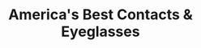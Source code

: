 ---
title: "America's Best Contacts & Eyeglasses"
url: /greensboro/americas-best-contacts-and-eyeglasses/
shop: optician
---